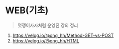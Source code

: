 # WEB(기초)
> 멋쟁이사자처럼 운영진 강의 정리
1. https://velog.io/@ong_hh/Method-GET-vs-POST
2. https://velog.io/@ong_hh/HTML
